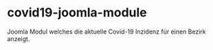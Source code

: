 # covid19-joomla-module
Joomla Modul welches die aktuelle Covid-19 Inzidenz für einen Bezirk anzeigt.
